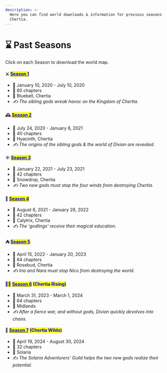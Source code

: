 ```yaml
---
description: >-
  Here you can find world downloads & information for previous seasons of
  Chertia.
---
```


# ⌛ Past Seasons

Click on each Season to download the world map.

#### ⚔️ [<mark style="color:blue;">Season 1</mark>](https://drive.google.com/file/d/18hfjLJO0oc45OuB9qT88k3MhgFSbCKZ\_/view?usp=share\_link)

* 📆 January 10, 2020 - July 10, 2020
* 📖 60 chapters
* 📍 Bluebell, Chertia
* _✍️ The sibling gods wreak havoc on the Kingdom of Chertia._

#### 🕰️ [<mark style="color:blue;">Season 2</mark>](https://drive.google.com/file/d/17g5o1yzSOY5h-0ZfGK3zJIbdSKsfnYRU/view?usp=share\_link)

* 📆 July 24, 2020 - January 8, 2021
* 📖 40 chapters
* 📍 Hyacinth, Chertia
* _✍️ The origins of the sibling gods & the world of Divian are revealed._

#### ☀️ [<mark style="color:blue;">Season 3</mark>](https://drive.google.com/file/d/1xZOv\_AakIBnHYjNQ5HNMdzfhYtCgenlk/view?usp=share\_link)

* 📆 January 22, 2021 - July 23, 2021
* 📖 42 chapters
* 📍 Snowdrop, Chertia
* _✍️ Two new gods must stop the four winds from destroying Chertia._

#### 🧙 [<mark style="color:blue;">Season 4</mark>](https://drive.google.com/file/d/1BJA-V60ev2FjOuaSc4CNGAStDYjQaWmQ/view?usp=share\_link)

* 📆 August 6, 2021 - January 28, 2022
* 📖 42 chapters
* 📍 Calytrix, Chertia
* _✍️ The 'godlings' receive their magical education._

#### ⛺️ [<mark style="color:blue;">Season 5</mark>](https://drive.google.com/file/d/1yL5b10LquTnBbvtZBgYWEXq3lp7eHjbf/view?usp=share\_link)

* 📆 April 15, 2022 - January 20, 2023
* 📖 64 chapters
* 📍 Rosebud, Chertia
* _✍️ Iria and Nara must stop Nico from destroying the world._

#### <mark style="color:blue;">🐦‍🔥</mark> [<mark style="color:blue;">Season 6</mark>](https://drive.google.com/file/d/12kcXFf8UZlCCq5HMpAyHak9LabtZE-Zk/view?usp=share\_link) <mark style="color:blue;">(Chertia Rising)</mark>

* 📆 March 31, 2023 - March 1, 2024
* 📖 64 chapters
* 📍 Midlands
* _✍️ After a fierce war, and without gods, Divian quickly devolves into chaos._

#### 🍃 [<mark style="color:blue;">Season 7</mark>](https://drive.google.com/drive/folders/1mnZF9yJU2tp\_u0eNX4aDWAo7PKParYy2?usp=share\_link) <mark style="color:blue;">(Chertia Wilds)</mark>

* 📆 April 19, 2024 - August 30, 2024
* 📖 32 chapters
* 📍 Solaria
* ✍️ _The Solaria Adventurers' Guild helps the two new gods realize their potential._

